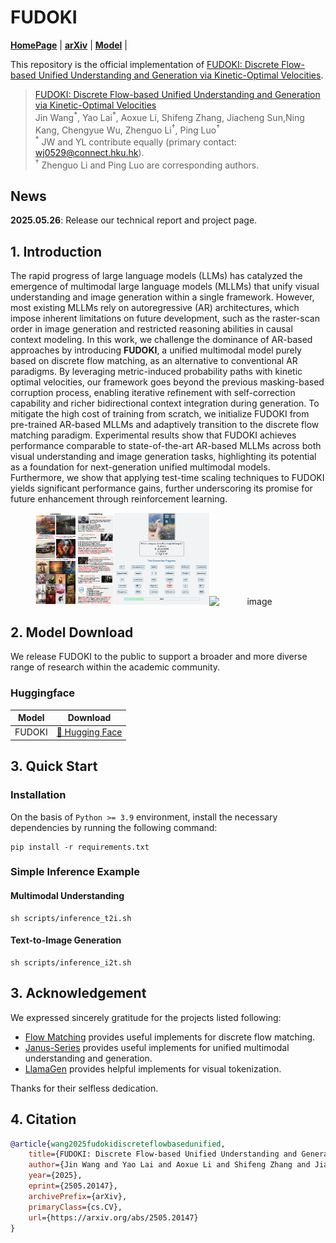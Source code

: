 <!-- markdownlint-disable first-line-h1 -->
<!-- markdownlint-disable html -->
<!-- markdownlint-disable no-duplicate-header -->
# FUDOKI

<p align="left">
  <!-- <a href="#🚀-quick-start"><b>Quick Start</b></a> | -->
  <a href="https://fudoki-hku.github.io/"><b>HomePage</b></a> |
  <a href="https://arxiv.org/abs/2505.20147v1"><b>arXiv</b></a> |
  <a href=""><b>Model</b></a> |
  <!-- <a href="#🖊️-citation"><b>Citation</b></a> <br> -->
</p>

This repository is the official implementation of [FUDOKI: Discrete Flow-based Unified Understanding and Generation via Kinetic-Optimal Velocities](https://arxiv.org/abs/2505.20147v1).</h1>

> [FUDOKI: Discrete Flow-based Unified Understanding and Generation via Kinetic-Optimal Velocities](https://arxiv.org/abs/2505.20147v1)  
> Jin Wang<sup>\*</sup>, Yao Lai<sup>\*</sup>, Aoxue Li, Shifeng Zhang, Jiacheng Sun,Ning Kang, Chengyue Wu, Zhenguo Li<sup>†</sup>, Ping Luo<sup>†</sup>  
> <sup>\*</sup> JW and YL contribute equally (primary contact: <a href="mailto:wj0529@connect.hku.hk">wj0529@connect.hku.hk</a>).  
> <sup>†</sup> Zhenguo Li and Ping Luo are corresponding authors. 


## News

**2025.05.26**: Release our technical report and project page.


## 1. Introduction
The rapid progress of large language models (LLMs) has catalyzed the emergence of multimodal large language models (MLLMs) that unify visual understanding and image generation within a single framework. However, most existing MLLMs rely on autoregressive (AR) architectures, which impose inherent limitations on future development, such as the raster-scan order in image generation and restricted reasoning abilities in causal context modeling. In this work, we challenge the dominance of AR-based approaches by introducing **FUDOKI**, a unified multimodal model purely based on discrete flow matching, as an alternative to conventional AR paradigms. By leveraging metric-induced probability paths with kinetic optimal velocities, our framework goes beyond the previous masking-based corruption process, enabling iterative refinement with self-correction capability and richer bidirectional context integration during generation. To mitigate the high cost of training from scratch, we initialize FUDOKI from pre-trained AR-based MLLMs and adaptively transition to the discrete flow matching paradigm. Experimental results show that FUDOKI achieves performance comparable to state-of-the-art AR-based MLLMs across both visual understanding and image generation tasks, highlighting its potential as a foundation for next-generation unified multimodal models. Furthermore, we show that applying test-time scaling techniques to FUDOKI yields significant performance gains, further underscoring its promise for future enhancement through reinforcement learning.

<div align="center">
  <img alt="image" src="asset/teaser.png" style="width:25%; display:inline-block;"><img alt="image" src="asset/understanding.gif" style="width:30%; display:inline-block;"><img alt="image" src="asset/generation.gif" style="width:29%; display:inline-block;">
</div>


## 2. Model Download

We release FUDOKI to the public to support a broader and more diverse range of research within the academic community.

### Huggingface

| Model                 | Download                                                                    |
|-----------------------|-----------------------------------------------------------------------------|
| FUDOKI | [🤗 Hugging Face]() |


## 3. Quick Start

### Installation

On the basis of `Python >= 3.9` environment, install the necessary dependencies by running the following command:

```shell
pip install -r requirements.txt
```

### Simple Inference Example

#### Multimodal Understanding
```
sh scripts/inference_t2i.sh
```

#### Text-to-Image Generation
```
sh scripts/inference_i2t.sh
```

## 3. Acknowledgement

We expressed sincerely gratitude for the projects listed following:

- [Flow Matching](https://github.com/facebookresearch/flow_matching) provides useful implements for discrete flow matching. 
- [Janus-Series](https://github.com/deepseek-ai/Janus) provides useful implements for unified multimodal understanding and generation.
- [LlamaGen](https://github.com/FoundationVision/LlamaGen) provides helpful implements for visual tokenization.

Thanks for their selfless dedication.

## 4. Citation

```bibtex
@article{wang2025fudokidiscreteflowbasedunified,
    title={FUDOKI: Discrete Flow-based Unified Understanding and Generation via Kinetic-Optimal Velocities}, 
    author={Jin Wang and Yao Lai and Aoxue Li and Shifeng Zhang and Jiacheng Sun and Ning Kang and Chengyue Wu and Zhenguo Li and Ping Luo},
    year={2025},
    eprint={2505.20147},
    archivePrefix={arXiv},
    primaryClass={cs.CV},
    url={https://arxiv.org/abs/2505.20147}
}
```


